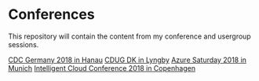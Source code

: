 # Conferences

This repository will contain the content from my conference and usergroup sessions.

[CDC Germany 2018 in Hanau](https://github.com/EricBergDE/conferences/tree/master/CDC%20Germany%202018)
[CDUG DK in Lyngby](https://github.com/EricBergDE/conferences/tree/master/CDUG%20DK)
[Azure Saturday 2018 in Munich](https://github.com/EricBergDE/conferences/tree/master/Azure%20Saturday%202018)
[Intelligent Cloud Conference 2018 in Copenhagen](https://github.com/EricBergDE/conferences/tree/master/Intelligent%20Cloud%20Conference%202018)
